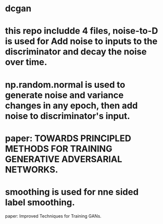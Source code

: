 # dcgan
# this repo includde 4 files, noise-to-D is used for Add noise to inputs to the discriminator and decay the noise over time.
# np.random.normal is used to generate noise and variance changes in any epoch, then add noise to discriminator's input.
# paper: TOWARDS PRINCIPLED METHODS FOR TRAINING GENERATIVE ADVERSARIAL NETWORKS.
# smoothing is used for nne sided label smoothing.
paper: Improved Techniques for Training GANs.

